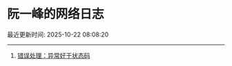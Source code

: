 # 阮一峰的网络日志

最近更新时间: 2025-10-22 08:08:20

--- 
1. [错误处理：异常好于状态码](http://www.ruanyifeng.com/blog/2025/10/exception.html) 

